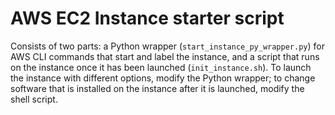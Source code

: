 # AWS EC2 Instance starter script

Consists of two parts: a Python wrapper (`start_instance_py_wrapper.py`) for AWS CLI commands that start and label the instance, and a script that runs on the instance once it has been launched (`init_instance.sh`). To launch the instance with different options, modify the Python wrapper; to change software that is installed on the instance after it is launched, modify the shell script.